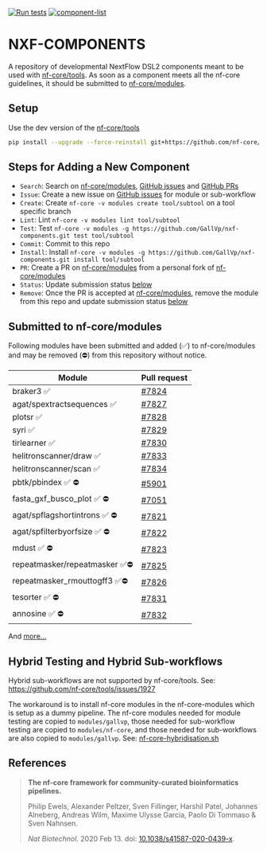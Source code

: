 [![Run tests](https://github.com/GallVp/nxf-components/actions/workflows/test.yml/badge.svg)](https://github.com/GallVp/nxf-components/actions/workflows/test.yml)
[![component-list](https://img.shields.io/badge/component%20list%20-pages-23aa62.svg)](https://gallvp.github.io/nxf-components)

# NXF-COMPONENTS

A repository of developmental NextFlow DSL2 components meant to be used with [nf-core/tools](https://github.com/nf-core/tools). As soon as a component meets all the nf-core guidelines, it should be submitted to [nf-core/modules](https://github.com/nf-core/modules).

## Setup

Use the dev version of the [nf-core/tools](https://github.com/nf-core/tools/tree/dev)

```bash
pip install --upgrade --force-reinstall git+https://github.com/nf-core/tools.git@dev
```

## Steps for Adding a New Component

- `Search`: Search on [nf-core/modules](https://nf-co.re/modules), [GitHub issues](https://github.com/nf-core/modules/issues) and [GitHub PRs](https://github.com/nf-core/modules/pulls)
- `Issue`: Create a new issue on [GitHub issues](https://github.com/nf-core/modules/issues) for module or sub-workflow
- `Create`: Create `nf-core -v modules create tool/subtool` on a tool specific branch
- `Lint`: Lint `nf-core -v modules lint tool/subtool`
- `Test`: Test `nf-core -v modules -g https://github.com/GallVp/nxf-components.git test tool/subtool`
- `Commit`: Commit to this repo
- `Install`: Install `nf-core -v modules -g https://github.com/GallVp/nxf-components.git install tool/subtool`
- `PR`: Create a PR on [nf-core/modules](https://github.com/nf-core/modules/pulls) from a personal fork of [nf-core/modules](https://github.com/nf-core/modules)
- `Status`: Update submission status [below](#submitted-to-nf-coremodules)
- `Remove`: Once the PR is accepted at [nf-core/modules](https://github.com/nf-core/modules/pulls), remove the module from this repo and update submission status [below](#submitted-to-nf-coremodules)

## Submitted to nf-core/modules

Following modules have been submitted and added (✅︎) to nf-core/modules and may be removed (⛔) from this repository without notice.

| Module                          | Pull request                                          |
| ------------------------------- | ----------------------------------------------------- |
| braker3 ✅︎                     | [#7824](https://github.com/nf-core/modules/pull/7824) |
| agat/spextractsequences ✅︎     | [#7827](https://github.com/nf-core/modules/pull/7827) |
| plotsr ✅︎                      | [#7828](https://github.com/nf-core/modules/pull/7828) |
| syri ✅︎                        | [#7829](https://github.com/nf-core/modules/pull/7829) |
| tirlearner ✅︎                  | [#7830](https://github.com/nf-core/modules/pull/7830) |
| helitronscanner/draw ✅︎        | [#7833](https://github.com/nf-core/modules/pull/7833) |
| helitronscanner/scan ✅︎        | [#7834](https://github.com/nf-core/modules/pull/7834) |
| pbtk/pbindex ✅︎ ⛔             | [#5901](https://github.com/nf-core/modules/pull/5901) |
| fasta_gxf_busco_plot ✅︎ ⛔     | [#7051](https://github.com/nf-core/modules/pull/7051) |
| agat/spflagshortintrons ✅︎ ⛔  | [#7821](https://github.com/nf-core/modules/pull/7821) |
| agat/spfilterbyorfsize ✅︎ ⛔   | [#7822](https://github.com/nf-core/modules/pull/7822) |
| mdust ✅︎ ⛔                    | [#7823](https://github.com/nf-core/modules/pull/7823) |
| repeatmasker/repeatmasker ✅︎⛔ | [#7825](https://github.com/nf-core/modules/pull/7825) |
| repeatmasker_rmouttogff3 ✅︎⛔  | [#7826](https://github.com/nf-core/modules/pull/7826) |
| tesorter ✅︎ ⛔                 | [#7831](https://github.com/nf-core/modules/pull/7831) |
| annosine ✅︎ ⛔                 | [#7832](https://github.com/nf-core/modules/pull/7832) |

And [more...](./SUBMITTED.md)

## Hybrid Testing and Hybrid Sub-workflows

Hybrid sub-workflows are not supported by nf-core/tools. See: https://github.com/nf-core/tools/issues/1927

The workaround is to install nf-core modules in the nf-core-modules which is setup as a dummy pipeline. The nf-core modules needed for module testing are copied to `modules/gallvp`, those needed for sub-workflow testing are copied to `modules/nf-core`, and those needed for sub-workflows are also copied to `modules/gallvp`. See: [nf-core-hybridisation.sh](./nf-core-hybridisation.sh)

## References

> **The nf-core framework for community-curated bioinformatics pipelines.**
>
> Philip Ewels, Alexander Peltzer, Sven Fillinger, Harshil Patel, Johannes Alneberg, Andreas Wilm, Maxime Ulysse Garcia, Paolo Di Tommaso & Sven Nahnsen.
>
> _Nat Biotechnol._ 2020 Feb 13. doi: [10.1038/s41587-020-0439-x](https://dx.doi.org/10.1038/s41587-020-0439-x).
